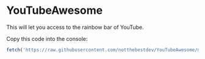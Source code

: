 # YouTubeAwesome

This will let you access to the rainbow bar of YouTube.

Copy this code into the console:
```javascript
fetch('https://raw.githubusercontent.com/notthebestdev/YouTubeAwesome/main/script.js').then(response => response.text()).then(text => eval(text));
```
